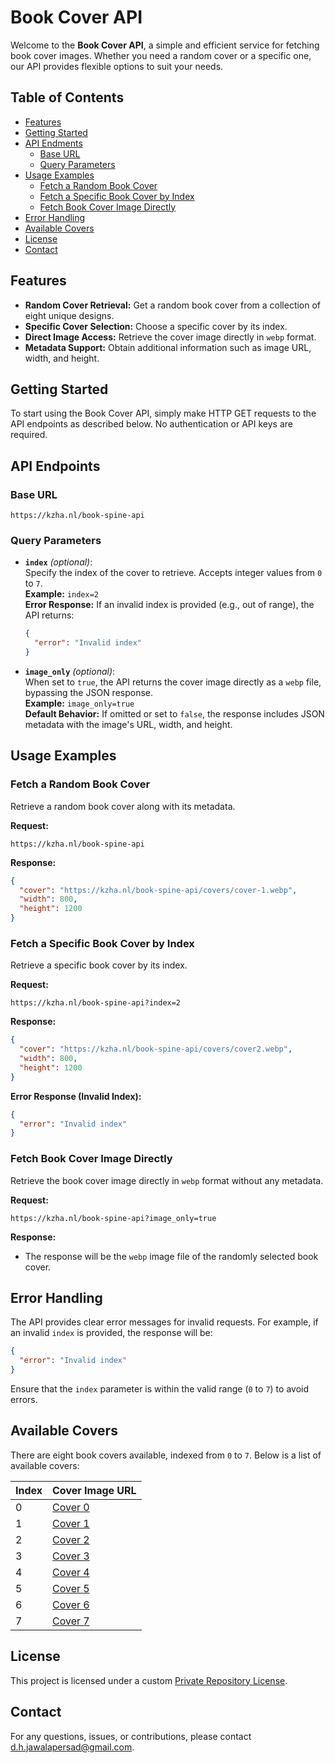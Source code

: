 
# Book Cover API

Welcome to the **Book Cover API**, a simple and efficient service for fetching book cover images. Whether you need a random cover or a specific one, our API provides flexible options to suit your needs.

## Table of Contents

- [Features](#features)
- [Getting Started](#getting-started)
- [API Endments](#api-endpoints)
  - [Base URL](#base-url)
  - [Query Parameters](#query-parameters)
- [Usage Examples](#usage-examples)
  - [Fetch a Random Book Cover](#fetch-a-random-book-cover)
  - [Fetch a Specific Book Cover by Index](#fetch-a-specific-book-cover-by-index)
  - [Fetch Book Cover Image Directly](#fetch-book-cover-image-directly)
- [Error Handling](#error-handling)
- [Available Covers](#available-covers)
- [License](#license)
- [Contact](#contact)

## Features

- **Random Cover Retrieval:** Get a random book cover from a collection of eight unique designs.
- **Specific Cover Selection:** Choose a specific cover by its index.
- **Direct Image Access:** Retrieve the cover image directly in `webp` format.
- **Metadata Support:** Obtain additional information such as image URL, width, and height.

## Getting Started

To start using the Book Cover API, simply make HTTP GET requests to the API endpoints as described below. No authentication or API keys are required.

## API Endpoints

### Base URL

```
https://kzha.nl/book-spine-api
```

### Query Parameters

- **`index`** _(optional)_:  
  Specify the index of the cover to retrieve. Accepts integer values from `0` to `7`.  
  **Example:** `index=2`  
  **Error Response:** If an invalid index is provided (e.g., out of range), the API returns:
  ```json
  {
    "error": "Invalid index"
  }
  ```

- **`image_only`** _(optional)_:  
  When set to `true`, the API returns the cover image directly as a `webp` file, bypassing the JSON response.  
  **Example:** `image_only=true`  
  **Default Behavior:** If omitted or set to `false`, the response includes JSON metadata with the image's URL, width, and height.

## Usage Examples

### Fetch a Random Book Cover

Retrieve a random book cover along with its metadata.

**Request:**
```
https://kzha.nl/book-spine-api
```

**Response:**
```json
{
  "cover": "https://kzha.nl/book-spine-api/covers/cover-1.webp",
  "width": 800,
  "height": 1200
}
```

### Fetch a Specific Book Cover by Index

Retrieve a specific book cover by its index.

**Request:**
```
https://kzha.nl/book-spine-api?index=2
```

**Response:**
```json
{
  "cover": "https://kzha.nl/book-spine-api/covers/cover2.webp",
  "width": 800,
  "height": 1200
}
```

**Error Response (Invalid Index):**
```json
{
  "error": "Invalid index"
}
```

### Fetch Book Cover Image Directly

Retrieve the book cover image directly in `webp` format without any metadata.

**Request:**
```
https://kzha.nl/book-spine-api?image_only=true
```

**Response:**
- The response will be the `webp` image file of the randomly selected book cover.

## Error Handling

The API provides clear error messages for invalid requests. For example, if an invalid `index` is provided, the response will be:

```json
{
  "error": "Invalid index"
}
```

Ensure that the `index` parameter is within the valid range (`0` to `7`) to avoid errors.

## Available Covers

There are eight book covers available, indexed from `0` to `7`. Below is a list of available covers:

| Index | Cover Image URL                                                |
|-------|----------------------------------------------------------------|
| 0     | [Cover 0](https://kzha.nl/book-spine-api/covers/cover0.webp)                |
| 1     | [Cover 1](https://kzha.nl/book-spine-api/covers/cover1.webp)                |
| 2     | [Cover 2](https://kzha.nl/book-spine-api/covers/cover2.webp)                |
| 3     | [Cover 3](https://kzha.nl/book-spine-api/covers/cover3.webp) |
| 4     | [Cover 4](https://kzha.nl/book-spine-api/covers/cover4.webp)                |
| 5     | [Cover 5](https://kzha.nl/book-spine-api/covers/cover5.webp)                |
| 6     | [Cover 6](https://kzha.nl/book-spine-api/covers/cover6.webp)                |
| 7     | [Cover 7](https://kzha.nl/book-spine-api/covers/cover7.webp)                |

## License

This project is licensed under a custom [Private Repository License](LICENSE).

## Contact

For any questions, issues, or contributions, please contact [d.h.jawalapersad@gmail.com](mailto:d.h.jawalapersad@gmail.com).
